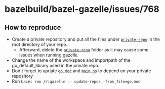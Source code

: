 # bazelbuild/bazel-gazelle/issues/768

## How to reproduce

- Create a private repository and put all the files under [`private-repo`](private-repo/) in the root directory of your repo.
  - Afterward, delete the [`private-repo`](private-repo/) folder as it may cause some issues when running gazelle.
- Change the name of the workspace and importpath of the go_default_library used in the private repo.
- Don't forget to update [`go.mod`](go.mod) and [`main.go`](cmd/testpkg/main.go) to depend on your private repository
- Run `bazel run //:gazelle -- update-repos -from_file=go.mod`
